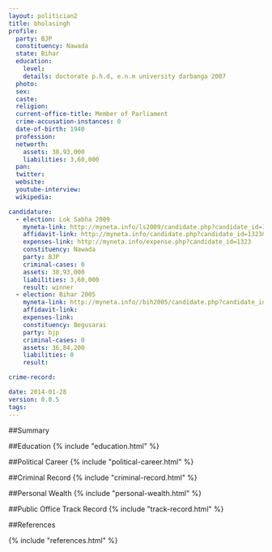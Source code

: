 ```yaml
---
layout: politician2
title: bholasingh
profile: 
  party: BJP
  constituency: Nawada
  state: Bihar
  education: 
    level: 
    details: doctorate p.h.d, e.n.m university darbanga 2007
  photo: 
  sex: 
  caste: 
  religion: 
  current-office-title: Member of Parliament
  crime-accusation-instances: 0
  date-of-birth: 1940
  profession: 
  networth: 
    assets: 38,93,000
    liabilities: 3,60,000
  pan: 
  twitter: 
  website: 
  youtube-interview: 
  wikipedia: 

candidature: 
  - election: Lok Sabha 2009
    myneta-link: http://myneta.info/ls2009/candidate.php?candidate_id=1323
    affidavit-link: http://myneta.info/candidate.php?candidate_id=1323&scan=original
    expenses-link: http://myneta.info/expense.php?candidate_id=1323
    constituency: Nawada 
    party: BJP
    criminal-cases: 0
    assets: 38,93,000
    liabilities: 3,60,000
    result: winner 
  - election: Bihar 2005
    myneta-link: http://myneta.info//bih2005/candidate.php?candidate_id=43
    affidavit-link: 
    expenses-link: 
    constituency: Begusarai 
    party: bjp
    criminal-cases: 0
    assets: 36,84,200
    liabilities: 0
    result:  

crime-record: 

date: 2014-01-28
version: 0.0.5
tags: 
---
```

##Summary


##Education
{% include "education.html" %}


##Political Career
{% include "political-career.html" %}


##Criminal Record
{% include "criminal-record.html" %}


##Personal Wealth
{% include "personal-wealth.html" %}


##Public Office Track Record
{% include "track-record.html" %}


##References


{% include "references.html" %}